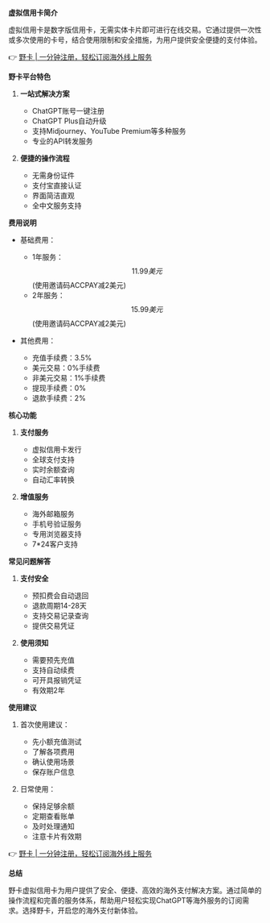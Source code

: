 **虚拟信用卡简介**

虚拟信用卡是数字版信用卡，无需实体卡片即可进行在线交易。它通过提供一次性或多次使用的卡号，结合使用限制和安全措施，为用户提供安全便捷的支付体验。

👉 [野卡 | 一分钟注册，轻松订阅海外线上服务](https://bit.ly/bewildcard)

**野卡平台特色**

1. **一站式解决方案**
   - ChatGPT账号一键注册
   - ChatGPT Plus自动升级
   - 支持Midjourney、YouTube Premium等多种服务
   - 专业的API转发服务

2. **便捷的操作流程**
   - 无需身份证件
   - 支付宝直接认证
   - 界面简洁直观
   - 全中文服务支持

**费用说明**

- 基础费用：
  * 1年服务：$$11.99美元$$ (使用邀请码ACCPAY减2美元)
  * 2年服务：$$15.99美元$$ (使用邀请码ACCPAY减2美元)

- 其他费用：
  * 充值手续费：3.5%
  * 美元交易：0%手续费
  * 非美元交易：1%手续费
  * 提现手续费：0%
  * 退款手续费：2%

**核心功能**

1. **支付服务**
   - 虚拟信用卡发行
   - 全球支付支持
   - 实时余额查询
   - 自动汇率转换

2. **增值服务**
   - 海外邮箱服务
   - 手机号验证服务
   - 专用浏览器支持
   - 7*24客户支持

**常见问题解答**

1. **支付安全**
   - 预扣费会自动退回
   - 退款周期14-28天
   - 支持交易记录查询
   - 提供交易凭证

2. **使用须知**
   - 需要预先充值
   - 支持自动续费
   - 可开具报销凭证
   - 有效期2年

**使用建议**

1. 首次使用建议：
   - 先小额充值测试
   - 了解各项费用
   - 确认使用场景
   - 保存账户信息

2. 日常使用：
   - 保持足够余额
   - 定期查看账单
   - 及时处理通知
   - 注意卡片有效期

👉 [野卡 | 一分钟注册，轻松订阅海外线上服务](https://bit.ly/bewildcard)

**总结**

野卡虚拟信用卡为用户提供了安全、便捷、高效的海外支付解决方案。通过简单的操作流程和完善的服务体系，帮助用户轻松实现ChatGPT等海外服务的订阅需求。选择野卡，开启您的海外支付新体验。